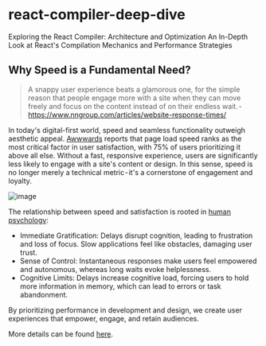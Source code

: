 # react-compiler-deep-dive

Exploring the React Compiler: Architecture and Optimization
An In-Depth Look at React's Compilation Mechanics and Performance Strategies

## Why Speed is a Fundamental Need?

> A snappy user experience beats a glamorous one, for the simple reason that people engage more with a site when they can move freely and focus on the content instead of on their endless wait. - https://www.nngroup.com/articles/website-response-times/

In today's digital-first world, speed and seamless functionality outweigh aesthetic appeal. [Awwwards](https://www.awwwards.com/brainfood-mobile-performance-vol3.pdf) reports that page load speed ranks as the most critical factor in user satisfaction, with 75% of users prioritizing it above all else. Without a fast, responsive experience, users are significantly less likely to engage with a site's content or design. In this sense, speed is no longer merely a technical metric - it's a cornerstone of engagement and loyalty.

![image](https://github.com/user-attachments/assets/6b7c5912-d427-47c0-b51b-670ad9252600)

The relationship between speed and satisfaction is rooted in [human psychology](https://www.nngroup.com/articles/the-need-for-speed-1997/):
- Immediate Gratification: Delays disrupt cognition, leading to frustration and loss of focus. Slow applications feel like obstacles, damaging user trust.
- Sense of Control: Instantaneous responses make users feel empowered and autonomous, whereas long waits evoke helplessness.
- Cognitive Limits: Delays increase cognitive load, forcing users to hold more information in memory, which can lead to errors or task abandonment.

By prioritizing performance in development and design, we create user experiences that empower, engage, and retain audiences.

More details can be found [here]().
